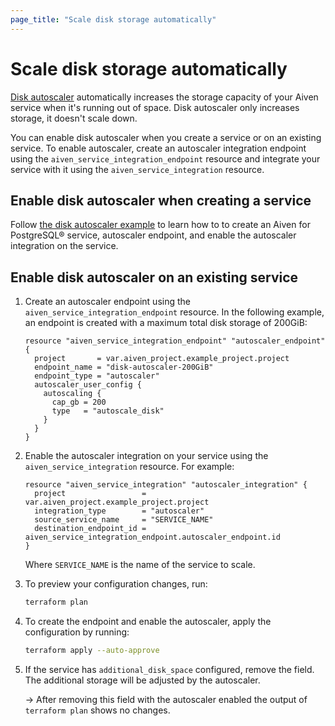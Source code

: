 ```yaml
---
page_title: "Scale disk storage automatically"
---
```


# Scale disk storage automatically

[Disk autoscaler](https://aiven.io/docs/platform/howto/disk-autoscaler#disable-disk-autoscaler) automatically increases
the storage capacity of your Aiven service when it's running out of space. Disk autoscaler only increases storage, it doesn't scale down.

You can enable disk autoscaler when you create a service or on an existing service. To enable autoscaler, create
an autoscaler integration endpoint using the `aiven_service_integration_endpoint` resource and integrate
your service with it using the `aiven_service_integration` resource.

## Enable disk autoscaler when creating a service

Follow [the disk autoscaler example](https://github.com/aiven/terraform-provider-aiven/tree/main/examples/autoscaler_integration)
to learn how to to create an Aiven for PostgreSQL® service, autoscaler endpoint, and enable the autoscaler integration on the service.

## Enable disk autoscaler on an existing service

1. Create an autoscaler endpoint using the `aiven_service_integration_endpoint` resource. In the following example, an endpoint is created with a maximum total disk storage of 200GiB:

      ```hcl
      resource "aiven_service_integration_endpoint" "autoscaler_endpoint" {
        project       = var.aiven_project.example_project.project
        endpoint_name = "disk-autoscaler-200GiB"
        endpoint_type = "autoscaler"
        autoscaler_user_config {
          autoscaling {
            cap_gb = 200
            type   = "autoscale_disk"
          }
        }
      }
      ```

2. Enable the autoscaler integration on your service using the `aiven_service_integration` resource. For example:

      ```hcl
      resource "aiven_service_integration" "autoscaler_integration" {
        project                 = var.aiven_project.example_project.project
        integration_type        = "autoscaler"
        source_service_name     = "SERVICE_NAME"
        destination_endpoint_id = aiven_service_integration_endpoint.autoscaler_endpoint.id
      }
      ```

    Where `SERVICE_NAME` is the name of the service to scale.

3. To preview your configuration changes, run:

    ```bash
    terraform plan
    ```

4. To create the endpoint and enable the autoscaler, apply the configuration by running:

    ```bash
    terraform apply --auto-approve
     ```

5. If the service has `additional_disk_space` configured, remove the field. The additional storage will be adjusted by the autoscaler.
   
   -> After removing this field with the autoscaler enabled the output of `terraform plan` shows no changes.